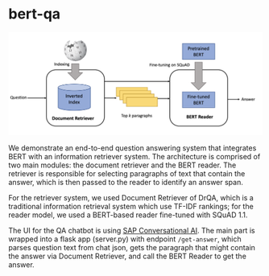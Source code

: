 # bert-qa

![Alt text](misc/architecture.png?raw=true "System Architecture")


We demonstrate an end-to-end question answering system that integrates BERT with an information retriever system. The architecture is comprised of two main modules: the document retriever and the BERT reader. The retriever is responsible for selecting paragraphs of text that contain the answer, which is then passed to the reader to identify an answer span.

For the retriever system, we used Document Retriever of DrQA, which is a traditional information retrieval system which use TF-IDF rankings; for the reader model, we used a BERT-based reader fine-tuned with SQuAD 1.1.

The UI for the QA chatbot is using [SAP Conversational AI](https://cai.tools.sap/). The main part is wrapped into a flask app (server.py) with endpoint `/get-answer`, which parses question text from chat json, gets the paragraph that might contain the answer via Document Retriever, and call the BERT Reader to get the answer. 
